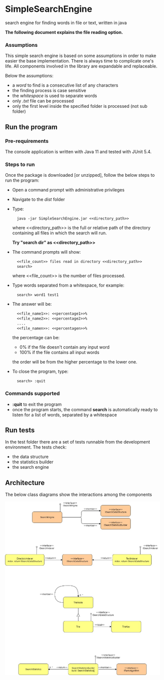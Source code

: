 # SimpleSearchEngine
search engine for finding words in file or text, written in java

**The following document explains the file reading option.**

### Assumptions
This simple search engine is based on some assumptions in order to make easier the base implementation.
There is always time to complicate one's life. All components involved in the library are expandable and replaceable.

Below the assumptions:

- a *word* to find is a consecutive list of any characters
- the finding process is case sensitive
- the *whitespace* is used to separate words
- only *.txt* file can be processed
- only the first level inside the specified folder is processed (not sub folder)

## Run the program

### Pre-requirements
The console application is written with Java 11 and tested with JUnit 5.4.

### Steps to run
Once the package is downloaded [or unzipped], follow the below steps to run the program:

- Open a command prompt with administrative privileges

- Navigate to the *dist* folder

- Type:
    
        java -jar SimpleSearchEngine.jar <<directory_path>>

    where <<directory_path>> is the full or relative path of the directory containing all files in which the search will run.
    
    **Try "search dir" as <<directory_path>>**
    
- The command prompts will show:

        <<file_count>> files read in directory <<directory_path>>
        search>
        
    where <<file_count>> is the number of files processed.

- Type words separated from a whitespace, for example:

        search> word1 test1
        
- The answer will be:

        <<file_name1>>: <<percentage1>>%
        <<file_name2>>: <<percentage2>>%
        ....
        <<file_namen>>: <<percentagen>>%
        
    the percentage can be:
    
    - 0% if the file doesn't contain any input word
    - 100% if the file contains all input words
    
    the order will be from the higher percentage to the lower one. 
        
- To close the program, type:

        search> :quit
 
 ### Commands supported
 
 - **:quit** to exit the program
 - once the program starts, the command **search** is automatically ready to listen for a list of words, separated by a whitespace 

 ## Run tests
 
In the test folder there are a set of tests runnable from the development environment.
The tests check:

- the data structure
- the statistics builder
- the search engine

## Architecture

The below class diagrams show the interactions among the components

![architecture](<assets/SearchEngine Class Diagrams.jpg>)